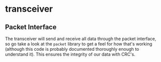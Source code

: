 # transceiver #

## Packet Interface ##

The transceiver will send and receive all data through the packet interface, so go take a look at the `packet` library to get a feel for how that's working (although this code is probably documented thoroughly enough to understand it). This ensures the integrity of our data with CRC's.
